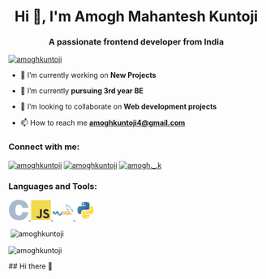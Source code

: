 <h1 align="center">Hi 👋, I'm Amogh Mahantesh Kuntoji</h1>
<h3 align="center">A passionate frontend developer from India</h3>

<p align="left"> <a href="https://github.com/ryo-ma/github-profile-trophy"><img src="https://github-profile-trophy.vercel.app/?username=amoghkuntoji" alt="amoghkuntoji" /></a> </p>

- 🔭 I’m currently working on **New Projects**

- 🌱 I’m currently **pursuing 3rd year BE**

- 👯 I’m looking to collaborate on **Web development projects**

- 📫 How to reach me **amoghkuntoji4@gmail.com**

<h3 align="left">Connect with me:</h3>
<p align="left">
<a href="https://twitter.com/amoghkuntoji" target="blank"><img align="center" src="https://raw.githubusercontent.com/rahuldkjain/github-profile-readme-generator/master/src/images/icons/Social/twitter.svg" alt="amoghkuntoji" height="30" width="40" /></a>
<a href="linkedin:https://www.linkedin.com/in/amogh-kuntoji-722906317?utm_source=share&utm_ca" target="blank"><img align="center" src="https://raw.githubusercontent.com/rahuldkjain/github-profile-readme-generator/master/src/images/icons/Social/linked-in-alt.svg" alt="amoghkuntoji" height="30" width="40" /></a>
<a href="https://instagram.com/amogh._.k" target="blank"><img align="center" src="https://raw.githubusercontent.com/rahuldkjain/github-profile-readme-generator/master/src/images/icons/Social/instagram.svg" alt="amogh._.k" height="30" width="40" /></a>
</p>

<h3 align="left">Languages and Tools:</h3>
<p align="left"> <a href="https://www.cprogramming.com/" target="_blank" rel="noreferrer"> <img src="https://raw.githubusercontent.com/devicons/devicon/master/icons/c/c-original.svg" alt="c" width="40" height="40"/> </a> <a href="https://developer.mozilla.org/en-US/docs/Web/JavaScript" target="_blank" rel="noreferrer"> <img src="https://raw.githubusercontent.com/devicons/devicon/master/icons/javascript/javascript-original.svg" alt="javascript" width="40" height="40"/> </a> <a href="https://www.mysql.com/" target="_blank" rel="noreferrer"> <img src="https://raw.githubusercontent.com/devicons/devicon/master/icons/mysql/mysql-original-wordmark.svg" alt="mysql" width="40" height="40"/> </a> <a href="https://www.python.org" target="_blank" rel="noreferrer"> <img src="https://raw.githubusercontent.com/devicons/devicon/master/icons/python/python-original.svg" alt="python" width="40" height="40"/> </a> </p>

<p>&nbsp;<img align="center" src="https://github-readme-stats.vercel.app/api?username=amoghkuntoji&show_icons=true&locale=en" alt="amoghkuntoji" /></p>

<p><img align="center" src="https://github-readme-streak-stats.herokuapp.com/?user=amoghkuntoji&" alt="amoghkuntoji" /></p>
## Hi there 👋

<!--
**Amoghkuntoji/Amoghkuntoji** is a ✨ _special_ ✨ repository because its `README.md` (this file) appears on your GitHub profile.

Here are some ideas to get you started:

- 🔭 I’m currently working on ...
- 🌱 I’m currently learning ...
- 👯 I’m looking to collaborate on ...
- 🤔 I’m looking for help with ...
- 💬 Ask me about ...
- 📫 How to reach me: ...
- 😄 Pronouns: ...
- ⚡ Fun fact: ...
-->
